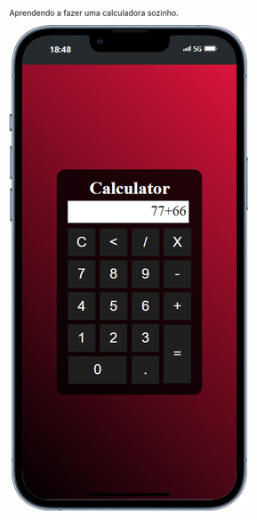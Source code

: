 Aprendendo a fazer uma calculadora sozinho.

<img src="https://github.com/DeyvissonRobert/Calculadora/blob/main/Mobile%20Calculator.png">